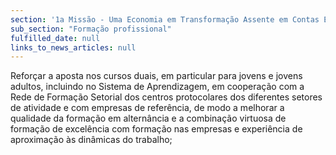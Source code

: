 ```yaml
---
section: '1a Missão - Uma Economia em Transformação Assente em Contas Equilibradas'
sub_section: "Formação profissional"
fulfilled_date: null
links_to_news_articles: null
---
```


Reforçar a aposta nos cursos duais, em particular para jovens e jovens adultos, incluindo no Sistema de Aprendizagem, em cooperação com a Rede de Formação Setorial dos centros protocolares dos diferentes setores de atividade e com empresas de referência, de modo a melhorar a qualidade da formação em alternância e a combinação virtuosa de formação de excelência com formação nas empresas e experiência de aproximação às dinâmicas do trabalho;